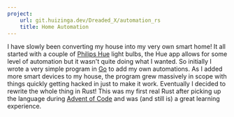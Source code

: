 ```yaml
---
project:
    url: git.huizinga.dev/Dreaded_X/automation_rs
    title: Home Automation
---
```


I have slowly been converting my house into my very own smart home!
It all started with a couple of [Philips Hue] light bulbs, the Hue app allows for some level of automation but it wasn't quite doing what I wanted.
So initially I wrote a very simple program in [Go] to add my own automations.
As I added more smart devices to my house, the program grew massively in scope with things quickly getting hacked in just to make it work.
Eventually I decided to rewrite the whole thing in Rust!
This was my first real Rust after picking up the language during [Advent of Code] and was (and still is) a great learning experience.

[Philips Hue]: https://nl.wikipedia.org/wiki/Philips_Hue
[Go]: https://go.dev
[Advent of Code]: https://adventofcode.com/
